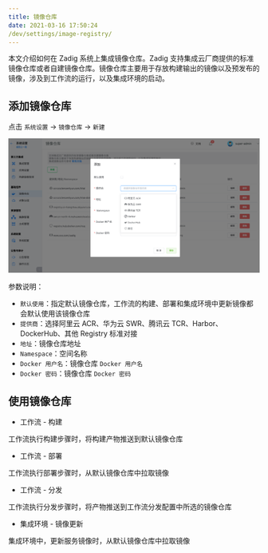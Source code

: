 ```yaml
---
title: 镜像仓库
date: 2021-03-16 17:50:24
/dev/settings/image-registry/
---
```


本文介绍如何在 Zadig 系统上集成镜像仓库。Zadig 支持集成云厂商提供的标准镜像仓库或者自建镜像仓库。镜像仓库主要用于存放构建输出的镜像以及预发布的镜像，涉及到工作流的运行，以及集成环境的启动。

## 添加镜像仓库

点击 `系统设置` -> `镜像仓库` -> `新建`

![reg](./_images/reg_add.png)

参数说明：

- `默认使用`：指定默认镜像仓库，工作流的构建、部署和集成环境中更新镜像都会默认使用该镜像仓库
- `提供商`：选择阿里云 ACR、华为云 SWR、腾讯云 TCR、Harbor、DockerHub、其他 Registry 标准对接
- `地址`：镜像仓库地址
- `Namespace`：空间名称
- `Docker 用户名`：镜像仓库 `Docker 用户名`
- `Docker 密码`：镜像仓库 `Docker 密码`

## 使用镜像仓库

- 工作流 - 构建

工作流执行构建步骤时，将构建产物推送到默认镜像仓库

- 工作流 - 部署

工作流执行部署步骤时，从默认镜像仓库中拉取镜像

- 工作流 - 分发

工作流执行分发步骤时，将产物推送到工作流分发配置中所选的镜像仓库

- 集成环境 - 镜像更新

集成环境中，更新服务镜像时，从默认镜像仓库中拉取镜像